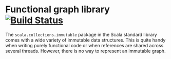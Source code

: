 # Functional graph library [![Build Status][0]][1]

The `scala.collections.immutable` package in the Scala standard library comes
with a wide variety of immutable data structures. This is quite handy when
writing purely functional code or when references are shared across several
threads. However, there is no way to represent an immutable graph.

 [0]: https://travis-ci.org/harpocrates/fgl-scala.svg?branch=master
 [1]: https://travis-ci.org/harpocrates/fgl-scala
